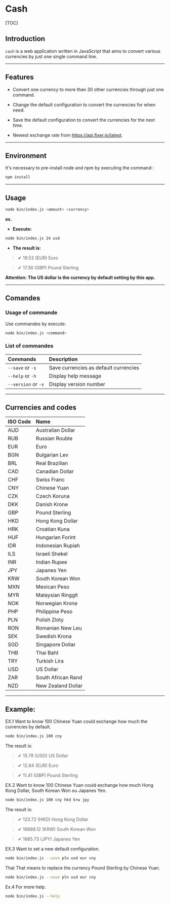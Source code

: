 # Cash

[TOC]

## Introduction

`cash` is a web application written in JavaScript that aims to convert various currencies by just one single command line. 

---

## Features

* Convert one currency to more than 30 other currencies through just one command.

* Change the default configuration to convert the currencies for when need.

* Save the default configuration to convert the currencies for the next time.

* Newest exchange rate from https://api.fixer.io/latest.

---

## Environment

It's necessary to pre-install node and npm by executing the command :

```bash
npm install
```

---

## Usage

```bash
node bin/index.js <amount> <currency>
```

**ex.**

* **Execute:**

```bash
node bin/index.js 24 usd
```

* **The result is:**

> ✔ 19.53 (EUR) Euro

> ✔ 17.36 (GBP) Pound Sterling

__Attention: The US dollar is the currency by default setting by this app.__

---

## Comandes

### Usage of commande

Use commandes by execute: 

```bash
node bin/index.js <command>
```

### List of commandes

|Commands|Description|
|:-|:-|
|`--save` or `-s`|Save currencies as default currencies|
|`--help` or `-h`|Display help message|
|`--version` or `-v`|Display version number|

---

## Currencies and codes

|ISO Code|Name|
|:-|:-|
|AUD|Australian Dollar|
|RUB|Russian Rouble|
|EUR|Euro|
|BGN|Bulgarian Lev|
|BRL|Real Brazilian|
|CAD|Canadian Dollar|
|CHF|Swiss Franc|
|CNY|Chinese Yuan|
|CZK|Czech Koruna|
|DKK|Danish Krone|
|GBP|Pound Sterling|
|HKD|Hong Kong Dollar|
|HRK|Croatian Kuna|
|HUF|Hungarian Forint|
|IDR|Indonesian Rupiah|
|ILS|Israeli Shekel|
|INR|Indian Rupee|
|JPY|Japanes Yen|
|KRW|South Korean Won|
|MXN|Mexican Peso|
|MYR|Malaysian Ringgit|
|NOK|Norwegian Krone|
|PHP|Philippine Peso|
|PLN|Polish Zloty|
|RON|Romanian New Leu|
|SEK|Swedish Krona|
|SGD|Singapore Dollar|
|THB|Thai Baht|
|TRY|Turkish Lira|
|USD|US Dollar|
|ZAR|South African Rand|
|NZD|New Zealand Dollar|

---

## Example:

EX.1 Want to know 100 Chinese Yuan could exchange how much the currencies by default. 

```bash
node bin/index.js 100 cny
```

The result is:

> ✔ 15.78 (USD) US Dollar

> ✔ 12.84 (EUR) Euro

> ✔ 11.41 (GBP) Pound Sterling

EX.2 Want to know 100 Chinese Yuan could exchange how much Hong Kong Dollar, South Korean Won ou Japanes Yen. 

```bash
node bin/index.js 100 cny hkd krw jpy
```
The result is:

> ✔ 123.72 (HKD) Hong Kong Dollar

> ✔ 16888.12 (KRW) South Korean Won

> ✔ 1685.73 (JPY) Japanes Yen

EX.3 Want to set a new default configuration.

```bash
node bin/index.js --save pln usd eur cny
```

That That means to replace the currency Pound Sterling by Chinese Yuan.

```bash
node bin/index.js --save pln usd eur cny
```

Ex.4 For more help.

```bash
node bin/index.js --help
```  